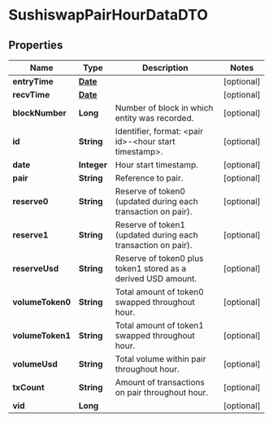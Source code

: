 

# SushiswapPairHourDataDTO

## Properties

Name | Type | Description | Notes
------------ | ------------- | ------------- | -------------
**entryTime** | [**Date**](Date.md) |  |  [optional]
**recvTime** | [**Date**](Date.md) |  |  [optional]
**blockNumber** | **Long** | Number of block in which entity was recorded. |  [optional]
**id** | **String** | Identifier, format: &lt;pair id&gt;-&lt;hour start timestamp&gt;. |  [optional]
**date** | **Integer** | Hour start timestamp. |  [optional]
**pair** | **String** | Reference to pair. |  [optional]
**reserve0** | **String** | Reserve of token0 (updated during each transaction on pair). |  [optional]
**reserve1** | **String** | Reserve of token1 (updated during each transaction on pair). |  [optional]
**reserveUsd** | **String** | Reserve of token0 plus token1 stored as a derived USD amount. |  [optional]
**volumeToken0** | **String** | Total amount of token0 swapped throughout hour. |  [optional]
**volumeToken1** | **String** | Total amount of token1 swapped throughout hour. |  [optional]
**volumeUsd** | **String** | Total volume within pair throughout hour. |  [optional]
**txCount** | **String** | Amount of transactions on pair throughout hour. |  [optional]
**vid** | **Long** |  |  [optional]




